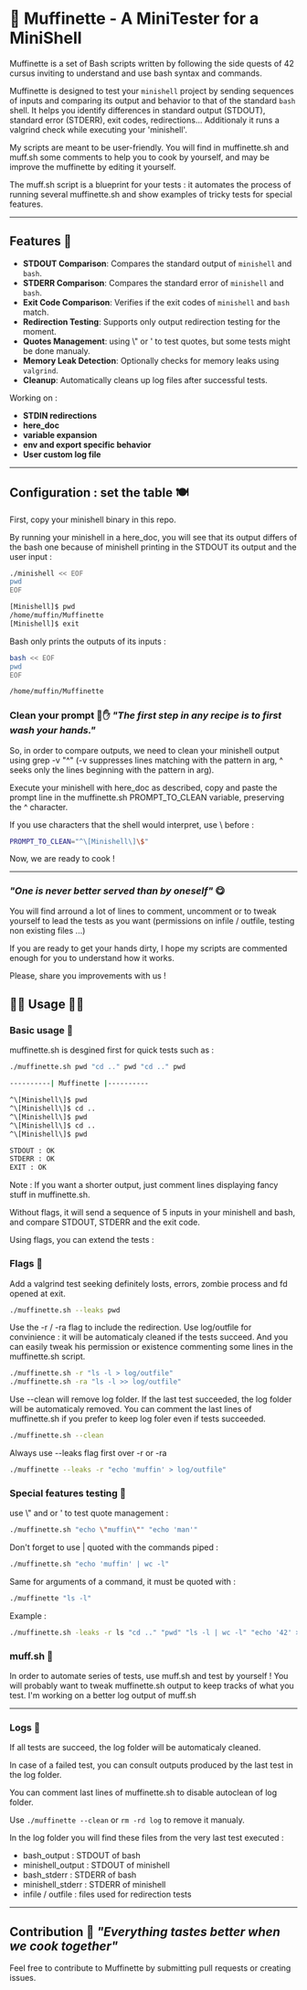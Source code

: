 # 🧁 Muffinette - A MiniTester for a MiniShell 

Muffinette is a set of Bash scripts written by following the side quests of 42 cursus inviting to understand and use bash syntax and commands.

Muffinette is designed to test your `minishell` project by sending sequences of inputs and comparing its output and behavior to that of the standard `bash` shell. It helps you identify differences in standard output (STDOUT), standard error (STDERR), exit codes, redirections...
Additionaly it runs a valgrind check while executing your 'minishell'.

My scripts are meant to be user-friendly. You will find in muffinette.sh and muff.sh some comments to help you to cook by yourself, and may be improve the muffinette by editing it yourself.

The muff.sh script is a blueprint for your tests : it automates the process of running several muffinette.sh and show examples of tricky tests for special features.

---

## Features 🍷

- **STDOUT Comparison**: Compares the standard output of `minishell` and `bash`.
- **STDERR Comparison**: Compares the standard error of `minishell` and `bash`.
- **Exit Code Comparison**: Verifies if the exit codes of `minishell` and `bash` match.
- **Redirection Testing**: Supports only output redirection testing for the moment.
- **Quotes Management**: using \\" or ' to test quotes, but some tests might be done manualy.
- **Memory Leak Detection**: Optionally checks for memory leaks using `valgrind`.
- **Cleanup**: Automatically cleans up log files after successful tests.
  
Working on :

- **STDIN redirections**
- **here_doc**
- **variable expansion**
- **env and export specific behavior**
- **User custom log file** 

---
## Configuration : set the table 🍽 
First, copy your minishell binary in this repo.

By running your minishell in a here_doc, you will see that its output differs of the bash one because of minishell printing in the STDOUT its output and the user input : 
```bash
./minishell << EOF
pwd
EOF
```
```bash
[Minishell]$ pwd
/home/muffin/Muffinette
[Minishell]$ exit
```
Bash only prints the outputs of its inputs :
```bash
bash << EOF
pwd
EOF
```
```bash
/home/muffin/Muffinette
```
### Clean your prompt 🧼✋ _"The first step in any recipe is to first wash your hands."_ 

So, in order to compare outputs, we need to clean your minishell output using grep -v "^" (-v suppresses lines matching with the pattern in arg, ^ seeks only the lines beginning with the pattern in arg).

Execute your minishell with here_doc as described, copy and paste the prompt line in the muffinette.sh PROMPT_TO_CLEAN variable, preserving the ^ character.

If you use characters that the shell would interpret, use \ before : 
```bash
PROMPT_TO_CLEAN="^\[Minishell\]\$"
```

Now, we are ready to cook !

---

### _"One is never better served than by oneself"_ 😋

You will find arround a lot of lines to comment, uncomment or to tweak yourself to lead the tests as you want (permissions on infile / outfile, testing non existing files ...)

If you are ready to get your hands dirty, I hope my scripts are commented enough for you to understand how it works. 

Please, share you improvements with us ! 

## 👩‍🍳 Usage 🧑‍🍳 

### Basic usage 🥄

muffinette.sh is desgined first for quick tests such as :
```bash
./muffinette.sh pwd "cd .." pwd "cd .." pwd
```
```bash
----------| Muffinette |----------

^\[Minishell\]$ pwd
^\[Minishell\]$ cd ..
^\[Minishell\]$ pwd
^\[Minishell\]$ cd ..
^\[Minishell\]$ pwd

STDOUT : OK
STDERR : OK
EXIT : OK
```
Note : If you want a shorter output, just comment lines displaying fancy stuff in muffinette.sh. 

Without flags, it will send a sequence of 5 inputs in your minishell and bash, and compare STDOUT, STDERR and the exit code.

Using flags, you can extend the tests :

### Flags 🍴
Add a valgrind test seeking definitely losts, errors, zombie process and fd opened at exit.

```bash
./muffinette.sh --leaks pwd
```
Use the -r / -ra flag to include the redirection. Use log/outfile for convinience : it will be automaticaly cleaned if the tests succeed.
And you can easily tweak his permission or existence commenting some lines in the muffinette.sh script.
```bash
./muffinette.sh -r "ls -l > log/outfile"
./muffinette.sh -ra "ls -l >> log/outfile"
```
Use --clean will remove log folder. If the last test succeeded, the log folder will be automaticaly removed.
You can comment the last lines of muffinette.sh if you prefer to keep log foler even if tests succeeded.
```bash
./muffinette.sh --clean
```
Always use --leaks flag first over -r or -ra
```bash
./muffinette --leaks -r "echo 'muffin' > log/outfile"
```

### Special features testing 🔪 

use \\" and or ' to test quote management :
```bash
./muffinette.sh "echo \"muffin\"" "echo 'man'"
```

Don't forget to use | quoted with the commands piped :
```bash
./muffinette.sh "echo 'muffin' | wc -l"
```

Same for arguments of a command, it must be quoted with :
```bash
./muffinette "ls -l"
```

Example :
  ```bash
  ./muffinette.sh -leaks -r ls "cd .." "pwd" "ls -l | wc -l" "echo '42' > log/outfile" 
  ```
### muff.sh 🥗

In order to automate series of tests, use muff.sh and test by yourself !
You will probably want to tweak muffinette.sh output to keep tracks of what you test.
I'm working on a better log output of muff.sh

---

### Logs 📜
If all tests are succeed, the log folder will be automaticaly cleaned. 

In case of a failed test, you can consult outputs produced by the last test in the log folder.

You can comment last lines of muffinette.sh to disable autoclean of log folder.

Use `./muffinette --clean` or `rm -rd log` to remove it manualy.

In the log folder you will find these files from the very last test executed : 

- bash_output : STDOUT of bash
- minishell_output : STDOUT of minishell
- bash_stderr : STDERR of bash
- minishell_stderr : STDERR of minishell
- infile / outfile : files used for redirection tests

---

## Contribution 🍻 _"Everything tastes better when we cook together"_
Feel free to contribute to Muffinette by submitting pull requests or creating issues.

